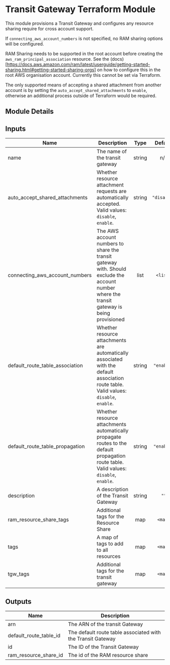 # Transit Gateway Terraform Module

This module provisions a Transit Gateway and configures any resource sharing require for cross account support.

If `connecting_aws_account_numbers` is not specified, no RAM sharing options will be configured.

RAM Sharing needs to be supported in the root account before creating the `aws_ram_principal_association` resource. See the (docs)[https://docs.aws.amazon.com/ram/latest/userguide/getting-started-sharing.html#getting-started-sharing-orgs] on how to configure this in the root AWS organisation account. Currently this cannot be set via Terraform.

The only supported means of accepting a shared attachment from another account is by setting the `auto_accept_shared_attachments` to `enable`, otherwise an additional process outside of Terraform would be required.

## Module Details

## Inputs

| Name | Description | Type | Default | Required |
|------|-------------|:----:|:-----:|:-----:|
| name | The name of the transit gateway | string | n/a | yes |
| auto\_accept\_shared\_attachments | Whether resource attachment requests are automatically accepted. Valid values: `disable`, `enable`. | string | `"disable"` | no |
| connecting\_aws\_account\_numbers | The AWS account numbers to share the transit gateway with. Should exclude the account number where the transit gateway is being provisioned | list | `<list>` | no |
| default\_route\_table\_association | Whether resource attachments are automatically associated with the default association route table. Valid values: `disable`, `enable`. | string | `"enable"` | no |
| default\_route\_table\_propagation | Whether resource attachments automatically propagate routes to the default propagation route table. Valid values: `disable`, `enable`. | string | `"enable"` | no |
| description | A description of the Transit Gateway | string | `""` | no |
| ram\_resource\_share\_tags | Additional tags for the Resource Share | map | `<map>` | no |
| tags | A map of tags to add to all resources | map | `<map>` | no |
| tgw\_tags | Additional tags for the transit gateway | map | `<map>` | no |

## Outputs

| Name | Description |
|------|-------------|
| arn | The ARN of the transit Gateway |
| default\_route\_table\_id | The default route table associated with the Transit Gateway |
| id | The ID of the Transit Gateway |
| ram\_resource\_share\_id | The id of the RAM resource share |

